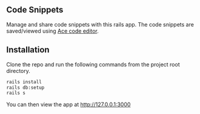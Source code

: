 ## Code Snippets

Manage and share code snippets with this rails app. The code snippets are saved/viewed using <a href='https://ace.c9.io'>Ace code editor</a>.

## Installation

Clone the repo and run the following commands from the project root directory.

```bash
rails install
rails db:setup
rails s
```

You can then view the app at http://127.0.0.1:3000
